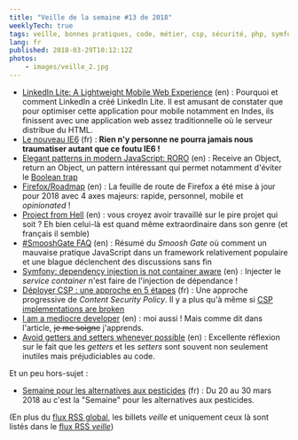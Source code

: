 ```yaml
---
title: "Veille de la semaine #13 de 2018"
weeklyTech: true
tags: veille, bonnes pratiques, code, métier, csp, sécurité, php, symfony, javascript, firefox, humour, performances
lang: fr
published: 2018-03-29T10:12:12Z
photos:
    - images/veille_2.jpg
---
```

* [LinkedIn Lite: A Lightweight Mobile Web Experience](https://engineering.linkedin.com/blog/2018/03/linkedin-lite--a-lightweight-mobile-web-experience) (en)&nbsp;: Pourquoi et comment LinkedIn a créé LinkedIn Lite. Il est amusant de constater que pour optimiser cette application pour mobile notamment en Indes, ils finissent avec une application web assez traditionnelle où le serveur distribue du HTML.
* [Le nouveau IE6](http://www.commitstrip.com/fr/2018/03/23/the-new-ie6/) (fr)&nbsp;: **Rien n'y personne ne pourra jamais nous traumatiser autant que ce foutu IE6 !**
* [Elegant patterns in modern JavaScript: RORO](https://www.codementor.io/billsourour897/elegant-patterns-in-modern-javascript-roro-hn217atuu) (en)&nbsp;: Receive an Object, return an Object, un pattern intéressant qui permet notamment d'éviter le [Boolean trap](https://ariya.io/2011/08/hall-of-api-shame-boolean-trap)
* [Firefox/Roadmap](https://wiki.mozilla.org/Firefox/Roadmap) (en)&nbsp;: La feuille de route de Firefox a été mise à jour pour 2018 avec 4 axes majeurs: rapide, personnel, mobile et *opinionated* !
* [Project from Hell](https://projectfailures.wordpress.com/2008/06/24/project-from-hell/) (en)&nbsp;: vous croyez avoir travaillé sur le pire projet qui soit ? Eh bien celui-là est quand même extraordinaire dans son genre (et français il semble)
* [#SmooshGate FAQ](https://developers.google.com/web/updates/2018/03/smooshgate) (en)&nbsp;: Résumé du *Smoosh Gate* où comment un mauvaise pratique JavaScript dans un framework relativement populaire et une blague déclenchent des discussions sans fin
* [Symfony: dependency injection is not container aware](https://medium.com/@mkt_43322/symfony-dependency-injection-is-not-container-aware-ba45b03fe4ac) (en)&nbsp;: Injecter le *service container* n'est faire de l'injection de dépendance !
* [Déployer CSP : une approche en 5 étapes](https://blog.dareboost.com/fr/2018/03/deployer-csp-une-approche-en-5-etapes/) (fr)&nbsp;: Une approche progressive de *Content Security Policy*. Il y a plus qu'à même si [CSP implementations are broken](https://jellyhive.com/activity/posts/2018/03/26/csp-implementations-are-broken/)
* [I am a mediocre developer](https://dev.to/sobolevn/i-am-a-mediocre-developer--30hn) (en)&nbsp;: moi aussi ! Mais comme dit dans l'article, ~~je me soigne~~ j'apprends.
* [Avoid getters and setters whenever possible](https://dev.to/scottshipp/avoid-getters-and-setters-whenever-possible-c8m) (en)&nbsp;: Excellente réflexion sur le fait que les *getters* et les *setters* sont souvent non seulement inutiles mais préjudiciables au code.

Et un peu hors-sujet&nbsp;:

* [Semaine pour les alternatives aux pesticides](https://www.semaine-sans-pesticides.fr/) (fr)&nbsp;: Du 20 au 30 mars 2018 au c'est la &quot;Semaine&quot; pour les alternatives aux pesticides.

(En plus du [flux RSS global](/rss.xml), les billets *veille*
et uniquement ceux là sont listés dans le [flux RSS *veille*](/rss/veille.xml))

